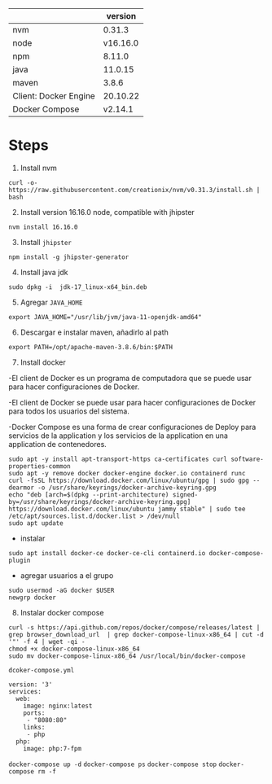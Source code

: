 | |version|
|---|---|
|nvm|0.31.3|
|node|v16.16.0|
|npm|8.11.0|
|java|11.0.15|
|maven|3.8.6|
|Client: Docker Engine|20.10.22|
|Docker Compose|v2.14.1|

# Steps

1. Install nvm
~~~
curl -o- https://raw.githubusercontent.com/creationix/nvm/v0.31.3/install.sh | bash
~~~

2. Install version 16.16.0 node, compatible with jhipster
~~~
nvm install 16.16.0
~~~

3. Install `jhipster`
~~~
npm install -g jhipster-generator
~~~

4. Install java jdk
~~~
sudo dpkg -i  jdk-17_linux-x64_bin.deb
~~~

5. Agregar `JAVA_HOME`
~~~
export JAVA_HOME="/usr/lib/jvm/java-11-openjdk-amd64"
~~~

6. Descargar e instalar maven, añadirlo al path
~~~
export PATH=/opt/apache-maven-3.8.6/bin:$PATH
~~~

7. Install docker

-El client de Docker es un programa de computadora que se puede usar para hacer
configuraciones de Docker.

-El client de Docker se puede usar para hacer configuraciones de Docker para
todos los usuarios del sistema.

-Docker Compose es una forma de crear configuraciones de Deploy para servicios
de la application y los servicios de la application en una application de
contenedores.

~~~
sudo apt -y install apt-transport-https ca-certificates curl software-properties-common
sudo apt -y remove docker docker-engine docker.io containerd runc
curl -fsSL https://download.docker.com/linux/ubuntu/gpg | sudo gpg --dearmor -o /usr/share/keyrings/docker-archive-keyring.gpg
echo "deb [arch=$(dpkg --print-architecture) signed-by=/usr/share/keyrings/docker-archive-keyring.gpg] https://download.docker.com/linux/ubuntu jammy stable" | sudo tee /etc/apt/sources.list.d/docker.list > /dev/null
sudo apt update
~~~
- instalar
~~~
sudo apt install docker-ce docker-ce-cli containerd.io docker-compose-plugin
~~~
- agregar usuarios a el grupo
~~~
sudo usermod -aG docker $USER
newgrp docker
~~~

8. Instalar docker compose
~~~
curl -s https://api.github.com/repos/docker/compose/releases/latest | grep browser_download_url  | grep docker-compose-linux-x86_64 | cut -d '"' -f 4 | wget -qi -
chmod +x docker-compose-linux-x86_64
sudo mv docker-compose-linux-x86_64 /usr/local/bin/docker-compose
~~~

`dcoker-compose.yml`
~~~
version: '3'  
services:
  web:
    image: nginx:latest
    ports:
     - "8080:80"
    links:
     - php
  php:
    image: php:7-fpm
~~~
`docker-compose up -d`
`docker-compose ps`
`docker-compose stop`
`docker-compose rm -f`